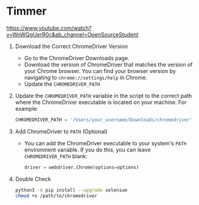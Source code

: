 # Timmer

https://www.youtube.com/watch?v=WnWQgUerR0c&ab_channel=OpenSourceStudent

1. Download the Correct ChromeDriver Version

    - Go to the ChromeDriver Downloads page.
    - Download the version of ChromeDriver that matches the version of your Chrome browser. You can find your browser version by navigating to `chrome://settings/help` in Chrome.
    - Update the `CHROMEDRIVER_PATH`

2. Update the `CHROMEDRIVER_PATH` variable in the script to the correct path where the ChromeDriver executable is located on your machine. For example:
    ```python
    CHROMEDRIVER_PATH = '/Users/your_username/Downloads/chromedriver'
    ```

3. Add ChromeDriver to `PATH` (Optional)
    - You can add the ChromeDriver executable to your system's `PATH` environment variable. If you do this, you can leave `CHROMEDRIVER_PATH` blank:
      ```python
      driver = webdriver.Chrome(options=options)
      ```
4. Double Check
   ```bash
   python3 -m pip install --upgrade selenium
   chmod +x /path/to/chromedriver
   ```
